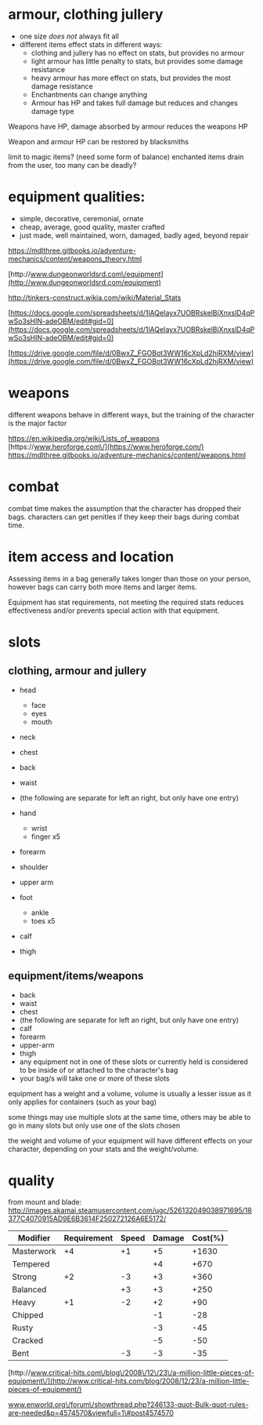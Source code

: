 # armour, clothing jullery

* one size _does not_ always fit all
* different items effect stats in different ways:
  * clothing and jullery has no effect on stats, but provides no armour
  * light armour has little penalty to stats, but provides some damage resistance
  * heavy armour has more effect on stats, but provides the most damage resistance
  * Enchantments can change anything
  * Armour has HP and takes full damage but reduces and changes damage type


Weapons have HP, damage absorbed by armour reduces the weapons HP

Weapon and armour HP can be restored by blacksmiths

limit to magic items? \(need some form of balance\) enchanted items drain from the user, too many can be deadly?

# equipment qualities:

* simple, decorative, ceremonial, ornate
* cheap, average, good quality, master crafted
* just made, well maintained, worn, damaged, badly aged, beyond repair

[https:\/\/mdlthree.gitbooks.io\/adventure-mechanics\/content\/weapons\_theory.html](https://mdlthree.gitbooks.io/adventure-mechanics/content/weapons_theory.html)

[http:\/\/www.dungeonworldsrd.com\/equipment](http://www.dungeonworldsrd.com/equipment)

[http:\/\/tinkers-construct.wikia.com\/wiki\/Material\_Stats](http:\/\/tinkers-construct.wikia.com\/wiki\/Material\_Stats)

[https://docs.google.com/spreadsheets/d/1lAQeIayx7UOBRskelBjXnxslD4qPwSo3sHIN-adeOBM/edit#gid=0](https://docs.google.com/spreadsheets/d/1lAQeIayx7UOBRskelBjXnxslD4qPwSo3sHIN-adeOBM/edit#gid=0)

[https://drive.google.com/file/d/0BwxZ_FGOBot3WW16cXpLd2hjRXM/view](https://drive.google.com/file/d/0BwxZ_FGOBot3WW16cXpLd2hjRXM/view)

# weapons

different weapons behave in different ways, but the training of the character is the major factor

[https:\/\/en.wikipedia.org\/wiki\/Lists\_of\_weapons](https://en.wikipedia.org/wiki/Lists_of_weapons)
[https:\/\/www.heroforge.com\/](https://www.heroforge.com/)
[https:\/\/mdlthree.gitbooks.io\/adventure-mechanics\/content\/weapons.html](https://mdlthree.gitbooks.io/adventure-mechanics/content/weapons.html)

# combat

combat time makes the assumption that the character has dropped their bags. characters can get penitles if they keep their bags during combat time.

# item access and location

Assessing items in a bag generally takes longer than those on your person, however bags can carry both more items and larger items.

Equipment has stat requirements, not meeting the required stats reduces effectiveness and\/or prevents special action with that equipment.

# slots

## clothing, armour and jullery

* head

  * face
  * eyes
  * mouth

* neck

* chest
* back
* waist
* \(the following are separate for left an right, but only have one entry\)
* hand

  * wrist
  * finger x5

* forearm

* shoulder
* upper arm
* foot

  * ankle
  * toes x5

* calf

* thigh

## equipment\/items\/weapons

* back
* waist
* chest
* \(the following are separate for left an right, but only have one entry\)
* calf
* forearm
* upper-arm
* thigh
* any equipment not in one of these slots or currently held is considered to be inside of or attached to the character's bag
* your bag\/s will take one or more of these slots

equipment has a weight and a volume, volume is usually a lesser issue as it only applies for containers \(such as your bag\)

some things may use multiple slots at the same time, others may be able to go in many slots but only use one of the slots chosen

the weight and volume of your equipment will have different effects on your character, depending on your stats and the weight\/volume.

# quality

from mount and blade: [http:\/\/images.akamai.steamusercontent.com\/ugc\/526132049038971695\/18377C4070915AD9E6B3614F250272126A6E5172\/](http://images.akamai.steamusercontent.com/ugc/526132049038971695/18377C4070915AD9E6B3614F250272126A6E5172/)

| Modifier | Requirement | Speed | Damage | Cost\(%\) |
| --- | --- | --- | --- | --- |
| Masterwork | +4 | +1 | +5 | +1630 |
| Tempered |  |  | +4 | +670 |
| Strong | +2 | -3 | +3 | +360 |
| Balanced |  | +3 | +3 | +250 |
| Heavy | +1 | -2 | +2 | +90 |
| Chipped |  |  | -1 | -28 |
| Rusty |  |  | -3 | -45 |
| Cracked |  |  | -5 | -50 |
| Bent |  | -3 | -3 | -35 |

[http:\/\/www.critical-hits.com\/blog\/2008\/12\/23\/a-million-little-pieces-of-equipment\/](http://www.critical-hits.com/blog/2008/12/23/a-million-little-pieces-of-equipment/)

www.enworld.org\/forum\/showthread.php?246133-quot-Bulk-quot-rules-are-needed&p=4574570&viewfull=1\#post4574570

